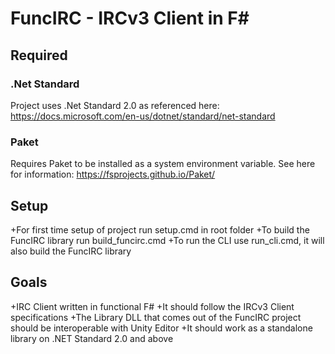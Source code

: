 # FuncIRC - IRCv3 Client in F#

## Required
### .Net Standard
Project uses .Net Standard 2.0 as referenced here: https://docs.microsoft.com/en-us/dotnet/standard/net-standard

### Paket
Requires Paket to be installed as a system environment variable. 
See here for information: https://fsprojects.github.io/Paket/

## Setup
+For first time setup of project run setup.cmd in root folder
+To build the FuncIRC library run build_funcirc.cmd
+To run the CLI use run_cli.cmd, it will also build the FuncIRC library

## Goals
+IRC Client written in functional F#
+It should follow the IRCv3 Client specifications
+The Library DLL that comes out of the FuncIRC project should be interoperable with Unity Editor
+It should work as a standalone library on .NET Standard 2.0 and above
